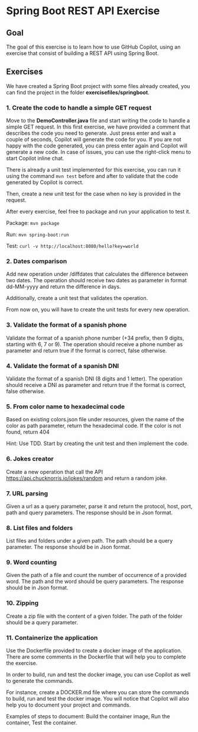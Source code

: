 # Spring Boot REST API Exercise

## Goal

The goal of this exercise is to learn how to use GitHub Copilot, using an exercise that consist of building a REST API using Spring Boot.

## Exercises

We have created a Spring Boot project with some files already created, you can find the project in the folder **exercisefiles/springboot**. 

### 1. Create the code to handle a simple GET request

Move to the **DemoController.java** file and start writing the code to handle a simple GET request. In this first exercise, we have provided a comment that describes the code you need to generate. Just press enter and wait a couple of seconds, Copilot will generate the code for you. If you are not happy with the code generated, you can press enter again and Copilot will generate a new code. In case of issues, you can use the right-click menu to start Copilot inline chat.

There is already a unit test implemented for this exercise, you can run it using the command `mvn test` before and after to validate that the code generated by Copilot is correct.

Then, create a new unit test for the case when no key is provided in the request.

After every exercise, feel free to package and run your application to test it.

Package: `mvn package`

Run: `mvn spring-boot:run`

Test: `curl -v http://localhost:8080/hello?key=world`

### 2. Dates comparison

Add new operation under /diffdates that calculates the difference between two dates. The operation should receive two dates as parameter in format dd-MM-yyyy and return the difference in days. 

Additionally, create a unit test that validates the operation.

From now on, you will have to create the unit tests for every new operation.

### 3. Validate the format of a spanish phone 

Validate the format of a spanish phone number (+34 prefix, then 9 digits, starting with 6, 7 or 9). The operation should receive a phone number as parameter and return true if the format is correct, false otherwise. 

### 4. Validate the format of a spanish DNI

Validate the format of a spanish DNI (8 digits and 1 letter). The operation should receive a DNI as parameter and return true if the format is correct, false otherwise. 

### 5. From color name to hexadecimal code

Based on existing colors.json file under resources, given the name of the color as path parameter, return the hexadecimal code. If the color is not found, return 404

Hint: Use TDD. Start by creating the unit test and then implement the code.

### 6. Jokes creator

Create a new operation that call the API https://api.chucknorris.io/jokes/random and return a random joke.

### 7. URL parsing

Given a url as a query parameter, parse it and return the protocol, host, port, path and query parameters. The response should be in Json format.

### 8. List files and folders 

List files and folders under a given path. The path should be a query parameter. The response should be in Json format.

### 9. Word counting

Given the path of a file and count the number of occurrence of a provided word. The path and the word should be query parameters. The response should be in Json format.

### 10. Zipping

Create a zip file with the content of a given folder. The path of the folder should be a query parameter.

### 11. Containerize the application

Use the Dockerfile provided to create a docker image of the application. There are some comments in the Dockerfile that will help you to complete the exercise. 

In order to build, run and test the docker image, you can use Copilot as well to generate the commands. 

For instance, create a DOCKER.md file where you can store the commands to build, run and test the docker image. You will notice that Copilot will also help you to document your project and commands. 

Examples of steps to document: Build the container image, Run the container, Test the container.









